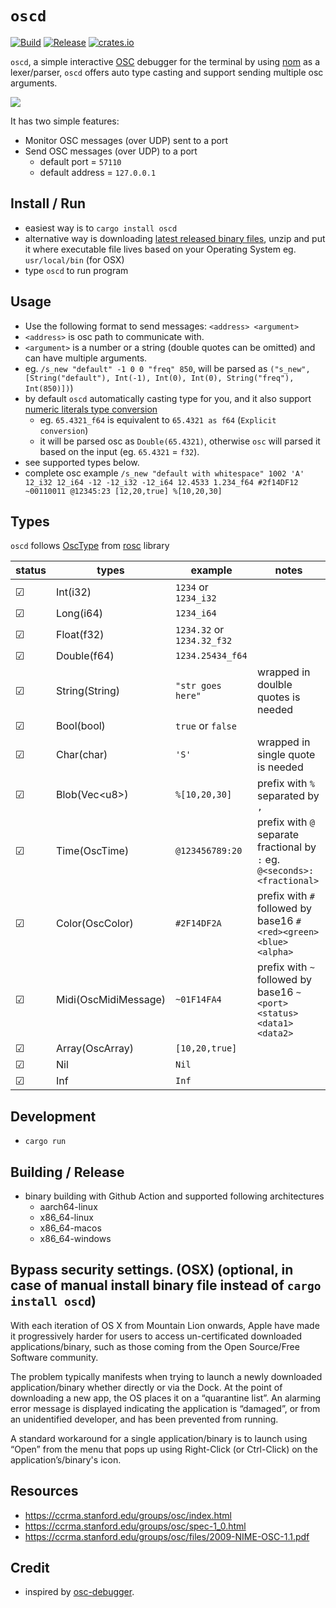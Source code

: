 # `oscd`

[![Build](https://github.com/karnpapon/oscd/actions/workflows/build.yml/badge.svg)](https://github.com/karnpapon/oscd/actions/workflows/build.yml)
[![Release](https://github.com/karnpapon/oscd/actions/workflows/release.yml/badge.svg)](https://github.com/karnpapon/oscd/actions/workflows/release.yml)
[![crates.io](https://img.shields.io/crates/v/oscd.svg)](https://crates.io/crates/oscd)

`oscd`, a simple interactive [OSC](https://en.wikipedia.org/wiki/Open_Sound_Control) debugger for the terminal by using [nom](https://github.com/Geal/nom) as a lexer/parser, `oscd` offers auto type casting and support sending multiple osc arguments.

<img src="./screenshots/ss6.gif">

It has two simple features:

- Monitor OSC messages (over UDP) sent to a port
- Send OSC messages (over UDP) to a port
  - default port = `57110`
  - default address = `127.0.0.1`

## Install / Run

- easiest way is to `cargo install oscd`
- alternative way is downloading [latest released binary files](https://github.com/karnpapon/oscd/releases), unzip and put it where executable file lives based on your Operating System eg. `usr/local/bin` (for OSX)
- type `oscd` to run program

## Usage

- Use the following format to send messages: `<address> <argument>`
- `<address>` is osc path to communicate with.
- `<argument>` is a number or a string (double quotes can be omitted) and can have multiple arguments.
- eg. `/s_new "default" -1 0 0 "freq" 850`, will be parsed as `("s_new", [String("default"), Int(-1), Int(0), Int(0), String("freq"), Int(850)])`)
- by default `oscd` automatically casting type for you, and it also support [numeric literals type conversion](https://doc.rust-lang.org/rust-by-example/types/cast.html)
  - eg. `65.4321_f64` is equivalent to `65.4321 as f64` (`Explicit conversion`)
  - it will be parsed osc as `Double(65.4321)`, otherwise `osc` will parsed it based on the input (eg. `65.4321` = `f32`).
- see supported types below.
- complete osc example `/s_new "default with whitespace" 1002 'A' 12_i32 12_i64 -12 -12_i32 -12_i64 12.4533 1.234_f64 #2f14DF12 ~00110011 @12345:23 [12,20,true] %[10,20,30]`

## Types

`oscd` follows [OscType](https://docs.rs/rosc/latest/rosc/enum.OscType.html) from [rosc](https://github.com/klingtnet/rosc) library

| status  | types                | example                    | notes                                                                    |
| ------- | -------------------- | -------------------------- | ------------------------------------------------------------------------ |
| &#9745; | Int(i32)             | `1234` or `1234_i32`       |                                                                          |
| &#9745; | Long(i64)            | `1234_i64`                 |                                                                          |
| &#9745; | Float(f32)           | `1234.32` or `1234.32_f32` |                                                                          |
| &#9745; | Double(f64)          | `1234.25434_f64`           |                                                                          |
| &#9745; | String(String)       | `"str goes here"`          | wrapped in doulble quotes is needed                                      |
| &#9745; | Bool(bool)           | `true` or `false`          |                                                                          |
| &#9745; | Char(char)           | `'S'`                      | wrapped in single quote is needed                                        |
| &#9745; | Blob(Vec&#60;u8>)    | `%[10,20,30]`              | prefix with `%` separated by `,`                                         |
| &#9745; | Time(OscTime)        | `@123456789:20`            | prefix with `@` separate fractional by `:` eg. `@<seconds>:<fractional>` |
| &#9745; | Color(OscColor)      | `#2F14DF2A`                | prefix with `#` followed by base16 `#<red><green><blue><alpha>`          |
| &#9745; | Midi(OscMidiMessage) | `~01F14FA4`                | prefix with `~` followed by base16 `~<port><status><data1><data2>`       |
| &#9745; | Array(OscArray)      | `[10,20,true]`             |                                                                          |
| &#9745; | Nil                  | `Nil`                      |                                                                          |
| &#9745; | Inf                  | `Inf`                      |                                                                          |

## Development

- `cargo run`

## Building / Release

- binary building with Github Action and supported following architectures
  - aarch64-linux
  - x86_64-linux
  - x86_64-macos
  - x86_64-windows

## Bypass security settings. (OSX) (optional, in case of manual install binary file instead of `cargo install oscd`)

With each iteration of OS X from Mountain Lion onwards, Apple have made it progressively harder for users to access un-certificated downloaded applications/binary, such as those coming from the Open Source/Free Software community.

The problem typically manifests when trying to launch a newly downloaded application/binary whether directly or via the Dock. At the point of downloading a new app, the OS places it on a “quarantine list”. An alarming error message is displayed indicating the application is “damaged”, or from an unidentified developer, and has been prevented from running.

A standard workaround for a single application/binary is to launch using “Open” from the menu that pops up using Right-Click (or Ctrl-Click) on the application’s/binary's icon.

## Resources

- https://ccrma.stanford.edu/groups/osc/index.html
- https://ccrma.stanford.edu/groups/osc/spec-1_0.html
- https://ccrma.stanford.edu/groups/osc/files/2009-NIME-OSC-1.1.pdf

## Credit

- inspired by [osc-debugger](https://github.com/alexanderwallin/osc-debugger).
